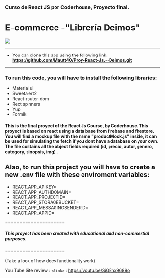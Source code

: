 ### Curso de React JS por Coderhouse, Proyecto final.

# E-commerce -"Librería Deimos"

![](https://res.cloudinary.com/dybaqgqte/image/upload/v1683927889/Librer%C3%ADa%20Deimos/Deimos-logo_ttsklz.png)
_______________________________________________________
- You can clone this app using the following link: **https://github.com/Mautt40/Proy-React-Js.--Deimos.git**

_______________________________________________________
### To run this code, you will have to install the following libraries:
- Material ui
- Sweetalert2
- React-router-dom
- Rect spinners
- Yup
- Formik


#### This is the final proyect of the React Js Course, by Coderhouse. This proyect is based on react using a data base from firebase and firestore. You will find a mockup file with the name "productMock.js" inside, it can be used for simulating the fetch if you dont have a database on your own. The file contains all the object fields required (id, precio, autor, genero, category, sinopsis, img) . 

## Also, to run this project you will have to create a new .env file with these enviroment variables:

- REACT_APP_APIKEY=
- REACT_APP_AUTHDOMAIN=
- REACT_APP_PROJECTID=
- REACT_APP_STORAGEBUCKET=
- REACT_APP_MESSAGINGSENDERID=
- REACT_APP_APPID=

=====================
#####  This proyect has been created with educational and non-commertial purposes.
=====================

(Take a look of how does functionality work)

You Tube Site review :
`<link>` : <https://youtu.be/SiGEhx9689o>